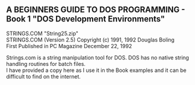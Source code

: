 ## A BEGINNERS GUIDE TO DOS PROGRAMMING - Book 1 "DOS Development Environments"

STRINGS.COM "String25.zip"  
STRINGS.COM  (Version 2.5)        Copyright (c) 1991, 1992 Douglas Boling  
First Published in PC Magazine December 22, 1992  

Strings.com is a string manipulation tool for DOS. DOS has no native string handling routines for batch files.  
I have provided a copy here as I use it in the Book examples and it can be difficult to find on the internet.  

